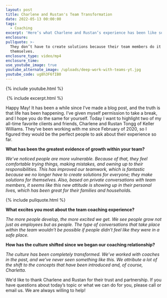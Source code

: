 ```yaml
---
layout: post
title: Charlene and Rustan's Team Transformation
date: 2022-05-13 00:00:00
tags:
  - Coaching
excerpt: 'Here’s what Charlene and Rustan’s experience has been like so far. '
enclosure:
pullquote: >-
  They don’t have to create solutions because their team members do it
  themselves. 
enclosure_type: video/mp4
enclosure_time:
use_youtube_image: true
youtube_alternate_image: /uploads/deep-work-with-teams-yt.jpg
youtube_code: ug8h3F6fIB0
---
```

{% include youtube.html %}

**&nbsp;**{% include excerpt.html %}

Happy May\! It has been a while since I’ve made a blog post, and the truth is that life has been happening. I’ve given myself permission to take a break, and I hope you do the same for yourself. Today I want to highlight two of my all-time favorite clients and friends, Charlene and Rustan Tongg of Keller Williams. They’ve been working with me since February of 2020, so I figured they would be the perfect people to ask about their experience so far.

**What has been the greatest evidence of growth within your team?&nbsp;**

*We’ve noticed people are more vulnerable. Because of that, they feel comfortable trying things, making mistakes, and owning up to their responsibilities. This has improved our teamwork, which is fantastic because we no longer have to create solutions for everyone; they make solutions for themselves. Also, based on private conversations with team members, it seems like this new attitude is showing up in their personal lives, which has been great for their families and households.&nbsp;*

{% include pullquote.html %}

**What excites you most about the team coaching experience?**

*The more people develop, the more excited we get. We see people grow not just as employees but as people. The type of conversations that take place within the team wouldn’t be possible if people didn’t feel like they were in a safe place.&nbsp;*

**How has the culture shifted since we began our coaching relationship?&nbsp;**

*The culture has been completely transformed. We’ve worked with coaches in the past, and we’ve never seen something like this. We attribute a lot of the shift to the concepts that have been introduced and, of course, Charletta.&nbsp;*

We'd like to thank Charlene and Rustan for their trust and partnership. If you have questions about today’s topic or what we can do for you, please call or email us. We are always willing to help\!&nbsp;

